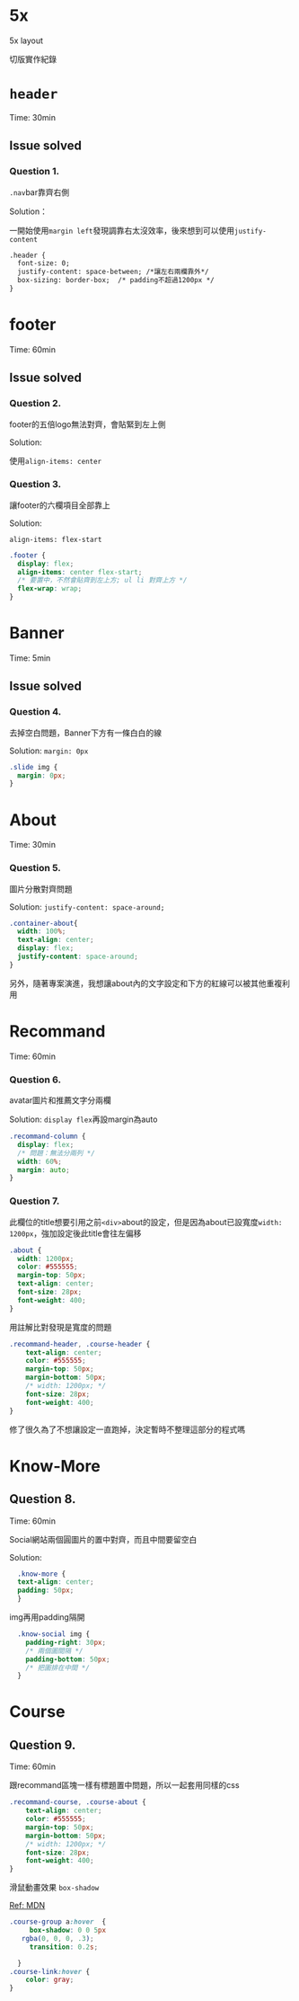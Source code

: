# 5x
5x layout

切版實作紀錄

# `header`

Time: 30min

## Issue solved

### Question 1.

`.nav`bar靠齊右側

Solution：

一開始使用`margin left`發現調靠右太沒效率，後來想到可以使用`justify-content`

```html
.header {
  font-size: 0;
  justify-content: space-between; /*讓左右兩欄靠外*/
  box-sizing: border-box;  /* padding不超過1200px */
}
```



# footer

Time: 60min

## Issue solved

### Question 2.

footer的五倍logo無法對齊，會貼緊到左上側

Solution:

使用`align-items: center`

### Question 3.

讓footer的六欄項目全部靠上

Solution:

`align-items: flex-start`

```css
.footer {
  display: flex;
  align-items: center flex-start;  
  /* 要置中，不然會貼齊到左上方; ul li 對齊上方 */
  flex-wrap: wrap;
}
```



# Banner

Time: 5min

## Issue solved

### Question 4.

去掉空白問題，Banner下方有一條白白的線

Solution: `margin: 0px`

```css
.slide img {
  margin: 0px;    
}
```



# About

Time: 30min

### Question 5.

圖片分散對齊問題

Solution: `justify-content: space-around;`

```css
.container-about{
  width: 100%;
  text-align: center;
  display: flex;
  justify-content: space-around;
}
```

另外，隨著專案演進，我想讓about內的文字設定和下方的紅線可以被其他重複利用



# Recommand

Time: 60min

### Question 6.

avatar圖片和推薦文字分兩欄

Solution: `display flex`再設margin為auto

```css
.recommand-column {
  display: flex;
  /* 問題：無法分兩列 */
  width: 60%;
  margin: auto;
}
```



### Question 7.

此欄位的title想要引用之前`<div>`about的設定，但是因為about已設寬度`width: 1200px`，強加設定後此title會往左偏移

```css
.about {
  width: 1200px;
  color: #555555;          
  margin-top: 50px;
  text-align: center;
  font-size: 28px;
  font-weight: 400;
}
```

用註解比對發現是寬度的問題

```css
.recommand-header, .course-header {
    text-align: center;
    color: #555555;  
    margin-top: 50px;
    margin-bottom: 50px;
    /* width: 1200px; */
    font-size: 28px;
    font-weight: 400;          
}
```

修了很久為了不想讓設定一直跑掉，決定暫時不整理這部分的程式嗎



# Know-More

## Question 8.

Time: 60min

Social網站兩個圓圖片的置中對齊，而且中間要留空白

Solution: 

```css
  .know-more {
  text-align: center; 
  padding: 50px;       
  }
```



img再用padding隔開

```css
  .know-social img {       
    padding-right: 30px;
    /* 兩個圖間隔 */          
    padding-bottom: 50px;
    /* 把圖排在中間 */
  }     
```



# Course

## Question 9.

Time: 60min

跟recommand區塊一樣有標題置中問題，所以一起套用同樣的css

```css
.recommand-course, .course-about {
    text-align: center;
    color: #555555;  
    margin-top: 50px;
    margin-bottom: 50px;
    /* width: 1200px; */
    font-size: 28px;
    font-weight: 400;          
}
```

滑鼠動畫效果 `box-shadow`

[Ref: MDN](https://developer.mozilla.org/zh-TW/docs/Web/CSS/box-shadow)

```css
.course-group a:hover  {
     box-shadow: 0 0 5px 
   rgba(0, 0, 0, .3);
     transition: 0.2s; 

  }
.course-link:hover {
    color: gray;
}
```

